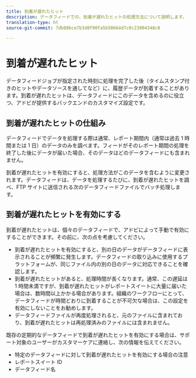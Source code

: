```yaml
---
title: 到着が遅れたヒット
description: データフィードでの、到着が遅れたヒットの処理方法について説明します。
translation-type: ht
source-git-commit: 7db88bce7b3d0f90fa5b50664d7c0c23904348c0

---
```



# 到着が遅れたヒット

データフィードジョブが指定された時刻に処理を完了した後（タイムスタンプ付きのヒットやデータソースを通してなど）に、履歴データが到着することがあります。到着が遅れたヒットは、データフィードにこのデータを含めるのに役立つ、アドビが提供するバックエンドのカスタマイズ設定です。

## 到着が遅れたヒットの仕組み

データフィードでデータを処理する際は通常、レポート期間内（通常は過去 1 時間または 1 日）のデータのみを調べます。フィードがそのレポート期間の処理を終了した後にデータが届いた場合、そのデータはどのデータフィードにも含まれません。

到着が遅れたヒットを有効にすると、処理方法がこのデータを含むように変更されます。データフィードは、データを処理するたびに、到着が遅れたヒットを調べ、FTP サイトに送信される次のデータフィードファイルでバッチ処理します。

## 到着が遅れたヒットを有効にする

到着が遅れたヒットは、個々のデータフィードで、アドビによって手動で有効にすることができます。その前に、次の点を考慮してください。

* 到着が遅れたヒットを有効にすると、別の日のデータがデータフィードに表示されることが頻繁に発生します。データフィードの取り込みに使用するプラットフォームが、同じファイル内の別の日のデータに対応できることを確認します。
* 到着が遅れたヒットがあると、処理時間が長くなります。通常、この遅延は 1 時間未満ですが、到着が遅れたヒットがレポートスイートに大量に届いた場合は、数時間以上かかる場合があります。組織のワークフローにとって、データフィードが時間どおりに到着することが不可欠な場合は、この設定を有効にしないことをお勧めします。
* データフィードファイルが再度処理されると、元のファイルに含まれており、到着が遅れたヒットは再処理済みのファイルには含まれません。

既存の定期的なデータフィードで到着が遅れたヒットを有効にする場合は、サポート対象のユーザーがカスタマーケアに連絡し、次の情報を伝えてください。

* 特定のデータフィードに対して到着が遅れたヒットを有効にする場合の注意
* レポートスイート ID
* データフィード名

